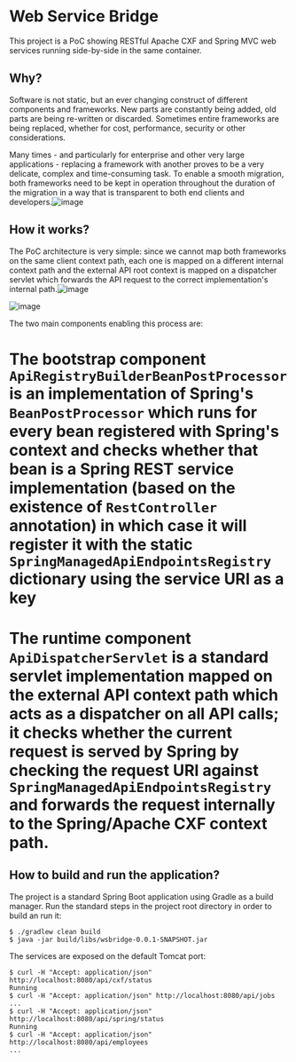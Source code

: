# Web Service Bridge

This project is a PoC showing RESTful Apache CXF and Spring MVC web services running side-by-side in the same container.

## Why?

Software is not static, but an ever changing construct of different components and frameworks. New parts are constantly being added, old parts are being re-written or discarded. Sometimes entire frameworks are being replaced, whether for cost, performance, security or other considerations.

Many times - and particularly for enterprise and other very large applications - replacing a framework with another proves to be a very delicate, complex and time-consuming task. To enable a smooth migration, both frameworks need to be kept in operation throughout the duration of the migration in a way that is transparent to both end clients and developers.![image](https://user-images.githubusercontent.com/3442410/233148586-ab341180-d2ad-4ce2-9330-7c57c3e1caf4.png)

## How it works?

The PoC architecture is very simple: since we cannot map both frameworks on the same client context path, each one is mapped on a different internal context path and the external API root context is mapped on a dispatcher servlet which forwards the API request to the correct implementation's internal path.![image](https://user-images.githubusercontent.com/3442410/233148606-f4fc38fa-d8ed-477f-be51-a1ab27261e24.png)

![image](https://user-images.githubusercontent.com/3442410/233148624-e550f62c-f760-4f61-b455-7f6f9d7a9149.png)

The two main components enabling this process are:

# The bootstrap component `ApiRegistryBuilderBeanPostProcessor` is an implementation of Spring's `BeanPostProcessor` which runs for every bean registered with Spring's context and checks whether that bean is a Spring REST service implementation (based on the existence of `RestController` annotation) in which case it will register it with the static `SpringManagedApiEndpointsRegistry` dictionary using the service URI as a key

# The runtime component `ApiDispatcherServlet` is a standard servlet implementation mapped on the external API context path which acts as a dispatcher on all API calls; it checks whether the current request is served by Spring by checking the request URI against `SpringManagedApiEndpointsRegistry` and forwards the request internally to the Spring/Apache CXF context path.

## How to build and run the application?

The project is a standard Spring Boot application using Gradle as a build manager. Run the standard steps in the project root directory in order to build an run it:
```shell
$ ./gradlew clean build
$ java -jar build/libs/wsbridge-0.0.1-SNAPSHOT.jar
```

The services are exposed on the default Tomcat port:
```shell
$ curl -H "Accept: application/json" http://localhost:8080/api/cxf/status
Running
$ curl -H "Accept: application/json" http://localhost:8080/api/jobs
...
$ curl -H "Accept: application/json" http://localhost:8080/api/spring/status
Running
$ curl -H "Accept: application/json" http://localhost:8080/api/employees
...
```
